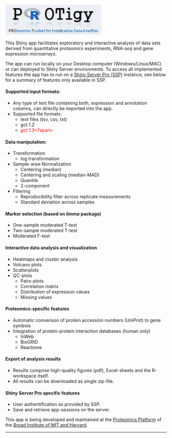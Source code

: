 <img src="www/logo_v3.png" alt="Drawing" style="width: 300px;"/>


This Shiny app facilitates exploratory and interactive analysis of data sets derived from quantitative  *proteomics* experiments, *RNA-seq* and gene expression *microarrays*.

The app can run locally on your Desktop computer (Windows/Linux/MAC) or can deployed to Shiny Server environments. To access all implemented features the app has to run on a [Shiny Server Pro (SSP)](https://www.rstudio.com/products/shiny-server-pro/) instance, see below for a summary of features only available in SSP. 

#### Supported input formats:
* Any type of text file containing both, expression and annotation columns, can directly be imported into the app.
* Supported file formats:
    + text files (tsv, csv, txt)
    + gct 1.2
    * <span style="color:red">*gct 1.3*<?span>

#### Data manipulation:
* Transformation
    + log transformation
* Sample-wise Normalization
    + Centering (median)
    + Centering and scaling (median-MAD)
    + Quantile
    + 2-component
* Filtering
    + Reproducibility filter across replicate measurements
    + Standard deviation across samples
    
#### Marker selection (based on _limma_ package)
* One-sample moderated T-test
* Two-sample moderated T-test
* Moderated F-test

#### Interactive data analysis and visualization
* Heatmaps and cluster analysis
* Volcano plots
* Scatterplots
* QC-plots
    + Pairs-plots
    + Correlation matrix
    + Distribution of expression values
    + Missing values

#### Proteomics-specific features
* Automatic converison of protein accession numbers (UniProt) to gene symbols
* Integration of protein-protein interaction databases (human only)
    + InWeb 
    + BioGRID
    + Reactome 

#### Export of analysis results
* Results comprise high-quality figures (pdf), Excel-sheets and the R-workspace itself.
* All results can be downloaded as single zip-file. 


#### Shiny Server Pro specific features
* User authentification as provided by SSP.
* Save and retrieve app-sessions on the server.


This app is being developed and maintained at the [Proteomics Platform](https://www.broadinstitute.org/proteomics) of the [Broad Institute of MIT and Harvard](https://www.broadinstitute.org/).

***
